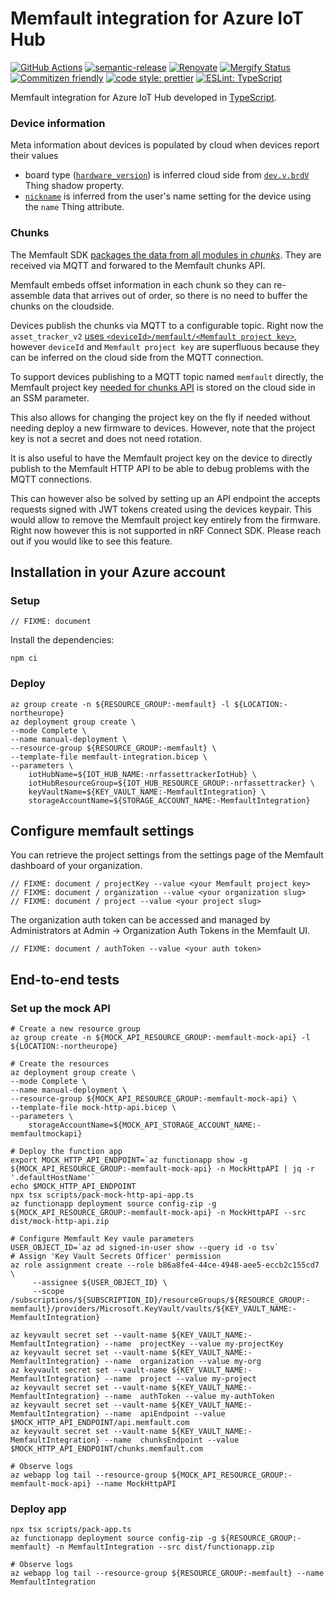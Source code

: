 # Memfault integration for Azure IoT Hub

[![GitHub Actions](https://github.com/NordicSemiconductor/asset-tracker-cloud-memfault-azure-js/workflows/Test%20and%20Release/badge.svg)](https://github.com/NordicSemiconductor/asset-tracker-cloud-memfault-azure-js/actions)
[![semantic-release](https://img.shields.io/badge/%20%20%F0%9F%93%A6%F0%9F%9A%80-semantic--release-e10079.svg)](https://github.com/semantic-release/semantic-release)
[![Renovate](https://img.shields.io/badge/renovate-enabled-brightgreen.svg)](https://renovatebot.com)
[![Mergify Status](https://img.shields.io/endpoint.svg?url=https://gh.mergify.io/badges/NordicSemiconductor/asset-tracker-cloud-memfault-azure-js)](https://mergify.io)
[![Commitizen friendly](https://img.shields.io/badge/commitizen-friendly-brightgreen.svg)](http://commitizen.github.io/cz-cli/)
[![code style: prettier](https://img.shields.io/badge/code_style-prettier-ff69b4.svg)](https://github.com/prettier/prettier/)
[![ESLint: TypeScript](https://img.shields.io/badge/ESLint-TypeScript-blue.svg)](https://github.com/typescript-eslint/typescript-eslint)

Memfault integration for Azure IoT Hub developed in
[TypeScript](https://www.typescriptlang.org/).

### Device information

Meta information about devices is populated by cloud when devices report their
values

- board type
  ([`hardware_version`](https://api-docs.memfault.com/#f2acc282-23f9-409b-a99b-41da759b82f9))
  is inferred cloud side from
  [`dev.v.brdV`](https://github.com/NordicSemiconductor/asset-tracker-cloud-docs/blob/84da0a8c790bb789dfbcf43050be4cb5f0e65171/docs/cloud-protocol/state.reported.schema.json#L139-L144)
  Thing shadow property.
- [`nickname`](https://api-docs.memfault.com/#f2acc282-23f9-409b-a99b-41da759b82f9)
  is inferred from the user's name setting for the device using the `name` Thing
  attribute.

### Chunks

The Memfault SDK
[packages the data from all modules in _chunks_](https://docs.memfault.com/docs/mcu/data-from-firmware-to-the-cloud/).
They are received via MQTT and forwared to the Memfault chunks API.

Memfault embeds offset information in each chunk so they can re-assemble data
that arrives out of order, so there is no need to buffer the chunks on the
cloudside.

Devices publish the chunks via MQTT to a configurable topic. Right now the
`asset_tracker_v2`
[uses `<deviceId>/memfault/<Memfault project key>`](https://github.com/nrfconnect/sdk-nrf/blob/5ed65dc037426206b103cc7ce3274de98b6cc93d/applications/asset_tracker_v2/src/cloud/aws_iot_integration.c#L35-L38),
however `deviceId` and `Memfault project key` are superfluous because they can
be inferred on the cloud side from the MQTT connection.

To support devices publishing to a MQTT topic named `memfault` directly, the
Memfault project key
[needed for chunks API](https://api-docs.memfault.com/#a8d3e36f-62f0-4120-9fc6-544ee04f3bb5)
is stored on the cloud side in an SSM parameter.

This also allows for changing the project key on the fly if needed without
needing deploy a new firmware to devices. However, note that the project key is
not a secret and does not need rotation.

It is also useful to have the Memfault project key on the device to directly
publish to the Memfault HTTP API to be able to debug problems with the MQTT
connections.

This can however also be solved by setting up an API endpoint the accepts
requests signed with JWT tokens created using the devices keypair. This would
allow to remove the Memfault project key entirely from the firmware. Right now
however this is not supported in nRF Connect SDK. Please reach out if you would
like to see this feature.

## Installation in your Azure account

### Setup

    // FIXME: document

Install the dependencies:

    npm ci

### Deploy

    az group create -n ${RESOURCE_GROUP:-memfault} -l ${LOCATION:-northeurope}
    az deployment group create \
    --mode Complete \
    --name manual-deployment \
    --resource-group ${RESOURCE_GROUP:-memfault} \
    --template-file memfault-integration.bicep \
    --parameters \
        iotHubName=${IOT_HUB_NAME:-nrfassettrackerIotHub} \
        iotHubResourceGroup=${IOT_HUB_RESOURCE_GROUP:-nrfassettracker} \
        keyVaultName=${KEY_VAULT_NAME:-MemfaultIntegration} \
        storageAccountName=${STORAGE_ACCOUNT_NAME:-MemfaultIntegration}

## Configure memfault settings

You can retrieve the project settings from the settings page of the Memfault
dashboard of your organization.

    // FIXME: document / projectKey --value <your Memfault project key>
    // FIXME: document / organization --value <your organization slug>
    // FIXME: document / project --value <your project slug>

The organization auth token can be accessed and managed by Administrators at
Admin → Organization Auth Tokens in the Memfault UI.

    // FIXME: document / authToken --value <your auth token>

## End-to-end tests

### Set up the mock API

    # Create a new resource group
    az group create -n ${MOCK_API_RESOURCE_GROUP:-memfault-mock-api} -l ${LOCATION:-northeurope}

    # Create the resources
    az deployment group create \
    --mode Complete \
    --name manual-deployment \
    --resource-group ${MOCK_API_RESOURCE_GROUP:-memfault-mock-api} \
    --template-file mock-http-api.bicep \
    --parameters \
        storageAccountName=${MOCK_API_STORAGE_ACCOUNT_NAME:-memfaultmockapi}

    # Deploy the function app
    export MOCK_HTTP_API_ENDPOINT=`az functionapp show -g ${MOCK_API_RESOURCE_GROUP:-memfault-mock-api} -n MockHttpAPI | jq -r '.defaultHostName'`
    echo $MOCK_HTTP_API_ENDPOINT
    npx tsx scripts/pack-mock-http-api-app.ts
    az functionapp deployment source config-zip -g ${MOCK_API_RESOURCE_GROUP:-memfault-mock-api} -n MockHttpAPI --src dist/mock-http-api.zip

    # Configure Memfault Key vaule parameters
    USER_OBJECT_ID=`az ad signed-in-user show --query id -o tsv`
    # Assign 'Key Vault Secrets Officer' permission
    az role assignment create --role b86a8fe4-44ce-4948-aee5-eccb2c155cd7 \
         --assignee ${USER_OBJECT_ID} \
         --scope /subscriptions/${SUBSCRIPTION_ID}/resourceGroups/${RESOURCE_GROUP:-memfault}/providers/Microsoft.KeyVault/vaults/${KEY_VAULT_NAME:-MemfaultIntegration}

    az keyvault secret set --vault-name ${KEY_VAULT_NAME:-MemfaultIntegration} --name  projectKey --value my-projectKey
    az keyvault secret set --vault-name ${KEY_VAULT_NAME:-MemfaultIntegration} --name  organization --value my-org
    az keyvault secret set --vault-name ${KEY_VAULT_NAME:-MemfaultIntegration} --name  project --value my-project
    az keyvault secret set --vault-name ${KEY_VAULT_NAME:-MemfaultIntegration} --name  authToken --value my-authToken
    az keyvault secret set --vault-name ${KEY_VAULT_NAME:-MemfaultIntegration} --name  apiEndpoint --value $MOCK_HTTP_API_ENDPOINT/api.memfault.com
    az keyvault secret set --vault-name ${KEY_VAULT_NAME:-MemfaultIntegration} --name  chunksEndpoint --value $MOCK_HTTP_API_ENDPOINT/chunks.memfault.com

    # Observe logs
    az webapp log tail --resource-group ${MOCK_API_RESOURCE_GROUP:-memfault-mock-api} --name MockHttpAPI

### Deploy app

    npx tsx scripts/pack-app.ts
    az functionapp deployment source config-zip -g ${RESOURCE_GROUP:-memfault} -n MemfaultIntegration --src dist/functionapp.zip

    # Observe logs
    az webapp log tail --resource-group ${RESOURCE_GROUP:-memfault} --name MemfaultIntegration
